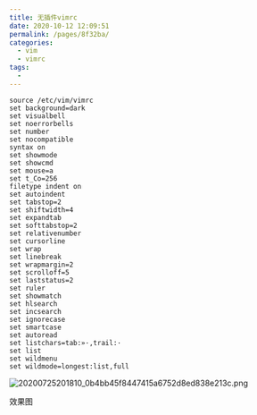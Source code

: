 ```yaml
---
title: 无插件vimrc
date: 2020-10-12 12:09:51
permalink: /pages/8f32ba/
categories:
  - vim
  - vimrc
tags:
  - 
---
```

<!--
 * @Author: 中箭的吴起
 * @Date: 2020-07-25 20:17:12
 * @LastEditTime: 2020-07-25 20:18:22
 * @LastEditors: 中箭的吴起
 * @Description: 
 * @FilePath: \科技文章c:\Users\admin\OneDrive\studybook\linux\vim\vimrc\无插件vimrc.md
 * @日行一善，每日一码
--> 
```shell
source /etc/vim/vimrc
set background=dark
set visualbell
set noerrorbells
set number
set nocompatible
syntax on
set showmode
set showcmd
set mouse=a
set t_Co=256
filetype indent on
set autoindent
set tabstop=2
set shiftwidth=4
set expandtab
set softtabstop=2
set relativenumber
set cursorline
set wrap
set linebreak
set wrapmargin=2
set scrolloff=5
set laststatus=2
set ruler
set showmatch
set hlsearch
set incsearch
set ignorecase
set smartcase
set autoread
set listchars=tab:»·,trail:·
set list
set wildmenu
set wildmode=longest:list,full
```

![20200725201810_0b4bb45f8447415a6752d8ed838e213c.png](https://images-1255533533.cos.ap-shanghai.myqcloud.com/20200725201810_0b4bb45f8447415a6752d8ed838e213c.png)

效果图

